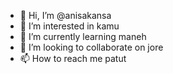 - 👋 Hi, I’m @anisakansa
- 👀 I’m interested in kamu
- 🌱 I’m currently learning maneh
- 💞️ I’m looking to collaborate on jore
- 📫 How to reach me patut

<!---
https://github.com/anisakansa
--->
